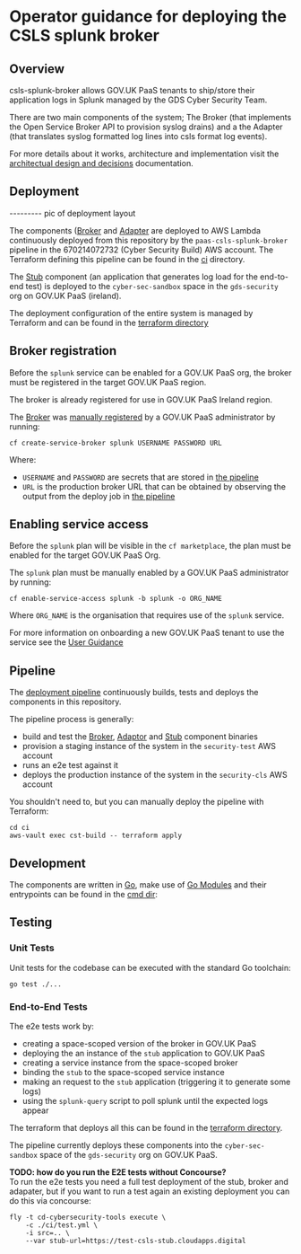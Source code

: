 # Operator guidance for deploying the CSLS splunk broker

## Overview

csls-splunk-broker allows GOV.UK PaaS tenants to ship/store their application logs
in Splunk managed by the GDS Cyber Security Team.

There are two main components of the system; The Broker (that implements the Open
Service Broker API to provision syslog drains) and a the Adapter (that
translates syslog formatted log lines into csls format log events).

For more details about it works, architecture and implementation visit the
[architectual design and decisions][architecture] documentation.

## Deployment

--------- pic of deployment layout

The components ([Broker][broker] and [Adapter][adapter] are deployed to AWS
Lambda continuously deployed from this repository by the
`paas-csls-splunk-broker` pipeline in the 670214072732 (Cyber Security Build)
AWS account. The Terraform defining this pipeline can be found in the [ci][ci]
directory.

The [Stub][stub] component (an application that generates log load for the
end-to-end test) is deployed to the `cyber-sec-sandbox` space in the
`gds-security` org on GOV.UK PaaS (ireland).

The deployment configuration of the entire system is managed by Terraform and
can be found in the [terraform directory][terraform]


## Broker registration

Before the `splunk` service can be enabled for a GOV.UK PaaS org, the broker
must be registered in the target GOV.UK PaaS region.

The broker is already registered for use in GOV.UK PaaS Ireland region.

The [Broker][broker] was [manually registered][register-broker] by a GOV.UK PaaS
administrator by running:

```
cf create-service-broker splunk USERNAME PASSWORD URL
```

Where:

* `USERNAME` and `PASSWORD` are secrets that are stored in [the pipeline][pipeline]
* `URL` is the production broker URL that can be obtained by observing the output from the deploy job in [the pipeline][pipeline]

## Enabling service access

Before the `splunk` plan will be visible in the `cf marketplace`, the plan must
be enabled for the target GOV.UK PaaS Org.

The `splunk` plan must be manually enabled by a GOV.UK PaaS administrator by running:

```
cf enable-service-access splunk -b splunk -o ORG_NAME
```

Where `ORG_NAME` is the organisation that requires use of the `splunk` service.

For more information on onboarding a new GOV.UK PaaS tenant to use the service see
the [User Guidance][user-guide]

## Pipeline

The [deployment pipeline][pipeline] continuously builds, tests and deploys the
components in this repository.

The pipeline process is generally:

* build and test the [Broker][broker], [Adaptor][adapter] and [Stub][stub] component binaries
* provision a staging instance of the system in the `security-test` AWS account
* runs an e2e test against it
* deploys the production instance of the system in the `security-cls` AWS account

You shouldn't need to, but you can manually deploy the pipeline with Terraform:

```
cd ci
aws-vault exec cst-build -- terraform apply
```

## Development

The components are written in [Go][go], make use of [Go Modules][go-mod] and
their entrypoints can be found in the [cmd dir][cmd]:

## Testing

### Unit Tests

Unit tests for the codebase can be executed with the standard Go toolchain:

```
go test ./...
```

### End-to-End Tests

The e2e tests work by:

* creating a space-scoped version of the broker in GOV.UK PaaS
* deploying the an instance of the `stub` application to GOV.UK PaaS
* creating a service instance from the space-scoped broker
* binding the `stub` to the space-scoped service instance
* making an request to the `stub` application (triggering it to generate some logs)
* using the `splunk-query` script to poll splunk until the expected logs appear

The terraform that deploys all this can be found in the [terraform directory][terraform].

The pipeline currently deploys these components into the `cyber-sec-sandbox`
space of the `gds-security` org on GOV.UK PaaS.

**TODO: how do you run the E2E tests without Concourse?**  
To run the e2e tests you need a full test deployment of the stub, broker and
adapater, but if you want to run a test again an existing deployment you can do
this via concourse:

```
fly -t cd-cybersecurity-tools execute \
	-c ./ci/test.yml \
	-i src=.. \
	--var stub-url=https://test-csls-stub.cloudapps.digital
```

[pipeline]: https://cd.gds-reliability.engineering/teams/cybersecurity-tools/pipelines/csls-splunk-broker
[terraform]: ../terraform
[broker]: ../cmd/broker/README.md
[stub]: ../cmd/stub/README.md
[adapter]: ../cmd/adapter/README.md
[architecture]: ./architecture-guide.md
[register-broker]: https://docs.cloudfoundry.org/services/managing-service-brokers.html#register-broker
[user-guide]: ./user-guide.md
[cmd]: ../cmd/
[go]: https://golang.org/
[go-mod]: https://blog.golang.org/using-go-modules
[ci]: ../ci
